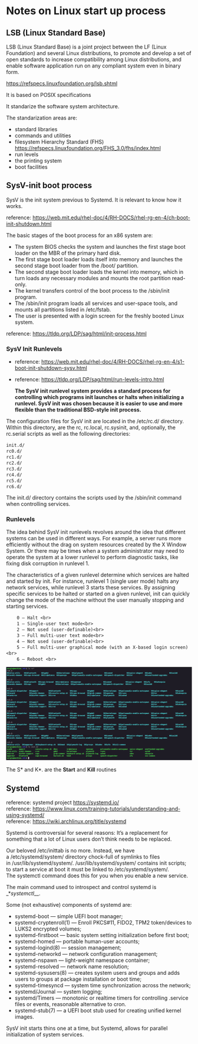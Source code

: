 # Notes on Linux start up process

## LSB (Linux Standard Base)

LSB (Linux Standard Base) is a joint project between the LF (Linux Foundation) and several Linux distributions, to promote and develop a set of open standards to increase 
compatibility among Linux distributions, and enable software application run on any compliant system even in binary form. 

https://refspecs.linuxfoundation.org/lsb.shtml

It is based on POSIX specifications

It standarize the software system architecture.

The standarization areas are:
- standard libraries
- commands and utilities
- filesystem Hierarchy Standard (FHS) https://refspecs.linuxfoundation.org/FHS_3.0/fhs/index.html
- run levels
- the printing system
- boot facilities

## SysV-init boot process

SysV is the init system previous to Systemd. It is relevant to know how it works.

reference: https://web.mit.edu/rhel-doc/4/RH-DOCS/rhel-rg-en-4/ch-boot-init-shutdown.html

The basic stages of the boot process for an x86 system are:

   - The system BIOS checks the system and launches the first stage boot loader on the MBR of the primary hard disk.
   - The first stage boot loader loads itself into memory and launches the second stage boot loader from the /boot/ partition.
   - The second stage boot loader loads the kernel into memory, which in turn loads any necessary modules and mounts the root partition read-only.
   - The kernel transfers control of the boot process to the /sbin/init program.
   - The /sbin/init program loads all services and user-space tools, and mounts all partitions listed in /etc/fstab.
   - The user is presented with a login screen for the freshly booted Linux system.

reference: https://tldp.org/LDP/sag/html/init-process.html




### SysV Init Runlevels

 - reference: https://web.mit.edu/rhel-doc/4/RH-DOCS/rhel-rg-en-4/s1-boot-init-shutdown-sysv.html <br>
 - reference: https://tldp.org/LDP/sag/html/run-levels-intro.html <br>

	**The SysV init runlevel system provides a standard process for controlling which programs init launches or halts when initializing a runlevel. SysV init was chosen because it is easier to use and more flexible than the traditional BSD-style init process.**


The configuration files for SysV init are located in the /etc/rc.d/ directory. Within this directory, are the rc, rc.local, rc.sysinit, and, optionally, the rc.serial scripts as well as the following directories:

```
init.d/
rc0.d/
rc1.d/
rc2.d/
rc3.d/
rc4.d/
rc5.d/
rc6.d/
```
The init.d/ directory contains the scripts used by the /sbin/init command when controlling services. 

### Runlevels

The idea behind SysV init runlevels revolves around the idea that different systems can be used in different ways. For example, a server runs more efficiently without the drag on system resources created by the X Window System. Or there may be times when a system administrator may need to operate the system at a lower runlevel to perform diagnostic tasks, like fixing disk corruption in runlevel 1.

The characteristics of a given runlevel determine which services are halted and started by init. For instance, runlevel 1 (single user mode) halts any network services, while runlevel 3 starts these services. By assigning specific services to be halted or started on a given runlevel, init can quickly change the mode of the machine without the user manually stopping and starting services.

        0 — Halt <br>
        1 — Single-user text mode<br>
        2 — Not used (user-definable)<br>
        3 — Full multi-user text mode<br>
        4 — Not used (user-definable)<br>
        5 — Full multi-user graphical mode (with an X-based login screen)<br>
        6 — Reboot <br>
        
        
![init_files](https://github.com/sergiocollado/potpourri/blob/master/Notes_on_Linux/images/init_files.png)

The S* and K*. are the **Start** and **Kill** routines


## Systemd

reference: systemd project https://systemd.io/ <br>
reference: https://www.linux.com/training-tutorials/understanding-and-using-systemd/ <br>
reference: https://wiki.archlinux.org/title/systemd

Systemd is controversial for several reasons: It’s a replacement for something that a lot of Linux users don’t think needs to be replaced.

Our beloved /etc/inittab is no more. Instead, we have a /etc/systemd/system/ directory chock-full of symlinks to files in /usr/lib/systemd/system/. /usr/lib/systemd/system/ contains init scripts; to start a service at boot it must be linked to /etc/systemd/system/. The systemctl command does this for you when you enable a new service. 

The main command used to introspect and control systemd is _**systemctl*__.

Some (not exhaustive) components of systemd are:

   - systemd-boot — simple UEFI boot manager;
   - systemd-cryptenroll(1) — Enroll PKCS#11, FIDO2, TPM2 token/devices to LUKS2 encrypted volumes;
   - systemd-firstboot — basic system setting initialization before first boot;
   - systemd-homed — portable human-user accounts;
   - systemd-logind(8) — session management;
   - systemd-networkd — network configuration management;
   - systemd-nspawn — light-weight namespace container;
   - systemd-resolved — network name resolution;
   - systemd-sysusers(8) — creates system users and groups and adds users to groups at package installation or boot time;
   - systemd-timesyncd — system time synchronization across the network;
   - systemd/Journal — system logging;
   - systemd/Timers — monotonic or realtime timers for controlling .service files or events, reasonable alternative to cron.
   - systemd-stub(7) — a UEFI boot stub used for creating unified kernel images.


SysV init starts thins one at a time, but Systemd, allows for parallel initialization of system services. 


